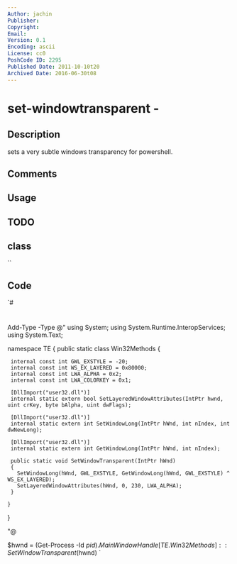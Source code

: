 ```yaml
---
Author: jachin
Publisher: 
Copyright: 
Email: 
Version: 0.1
Encoding: ascii
License: cc0
PoshCode ID: 2295
Published Date: 2011-10-10t20
Archived Date: 2016-06-30t08
---
```


# set-windowtransparent - 

## Description

sets a very subtle windows transparency for powershell.

## Comments



## Usage



## TODO



## class

``

## Code

`#
 #
 ##
 Add-Type -Type @"
 using System;
 using System.Runtime.InteropServices;
 using System.Text;
 
 namespace TE
 {
   public static class Win32Methods
   {
   
     internal const int GWL_EXSTYLE = -20;
     internal const int WS_EX_LAYERED = 0x80000;
     internal const int LWA_ALPHA = 0x2;
     internal const int LWA_COLORKEY = 0x1;
      
     [DllImport("user32.dll")]
     internal static extern bool SetLayeredWindowAttributes(IntPtr hwnd, uint crKey, byte bAlpha, uint dwFlags);
     
     [DllImport("user32.dll")]
     internal static extern int SetWindowLong(IntPtr hWnd, int nIndex, int dwNewLong);
     
     [DllImport("user32.dll")]
     internal static extern int GetWindowLong(IntPtr hWnd, int nIndex);
     
     public static void SetWindowTransparent(IntPtr hWnd)
     {
       SetWindowLong(hWnd, GWL_EXSTYLE, GetWindowLong(hWnd, GWL_EXSTYLE) ^ WS_EX_LAYERED);
       SetLayeredWindowAttributes(hWnd, 0, 230, LWA_ALPHA);
     }
     
    }
 }
 
 "@
 
 $hwnd = (Get-Process -Id $pid).MainWindowHandle
 [TE.Win32Methods]::SetWindowTransparent($hwnd)
`

